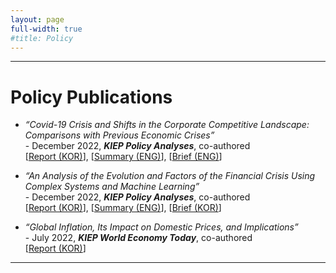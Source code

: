 ```yaml
---
layout: page
full-width: true
#title: Policy 
---
```


<hr size="2px">

# Policy Publications 
* _“Covid-19 Crisis and Shifts in the Corporate Competitive Landscape: Comparisons with Previous Economic Crises”_ <br>
  -&nbsp;December 2022, _**KIEP Policy Analyses**_, co-authored <br>
  [[Report (KOR)](https://econhanwt.github.io/my_docs/papers/2022_12_KIEP_Policy_Analyses_CovidCorpComp.pdf)], [[Summary (ENG)](https://econhanwt.github.io/my_docs/papers/2022_12_KIEP_Policy_Analyses_SumEng_CovidCorpComp.pdf)], [[Brief (ENG)](https://econhanwt.github.io/my_docs/papers/2023_04_KIEP_Policy_Analyses_Brief_Eng_Covid19_firms.pdf)] 

* _“An Analysis of the Evolution and Factors of the Financial Crisis Using Complex Systems and Machine Learning”_ <br>
  -&nbsp;December 2022, _**KIEP Policy Analyses**_, co-authored <br>
  [[Report (KOR)](https://econhanwt.github.io/my_docs/papers/2022_12_KIEP_Policy_Analyses_FinCrisis.pdf)], [[Summary (ENG)](https://econhanwt.github.io/my_docs/papers/2022_12_KIEP_Policy_Analyses_SumEng_FinCrisis.pdf)], [[Brief (KOR)](https://econhanwt.github.io/my_docs/papers/2022_12_KIEP_Policy_Analyses_Brief_Kor_FinCrisis.pdf)] 

* _“Global Inflation, Its Impact on Domestic Prices, and Implications”_ <br>
  -&nbsp;July 2022, _**KIEP World Economy Today**_, co-authored <br>
  [[Report (KOR)](https://econhanwt.github.io/my_docs/papers/2022_07_World_Economy_Today_Global_Inflation.pdf)] 

<hr size="2px">
